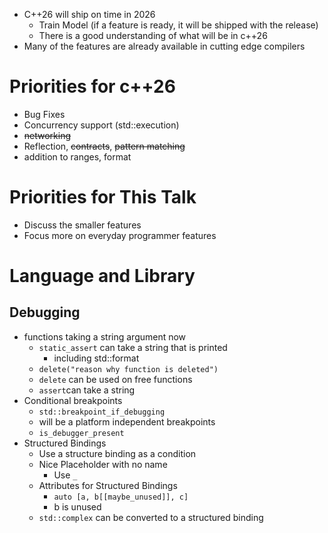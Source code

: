 - C++26 will ship on time in 2026
	- Train Model (if a feature is ready, it will be shipped with the release)
	- There is a good understanding of what will be in c++26
- Many of the features are already available in cutting edge compilers

# Priorities for c++26

- Bug Fixes
- Concurrency support (std::execution)
- ~~networking~~
- Reflection, ~~contracts~~, ~~pattern matching~~
- addition to ranges, format

# Priorities for This Talk

- Discuss the smaller features
- Focus more on everyday programmer features

# Language and Library

## Debugging

- functions taking a string argument now
	- `static_assert` can take a string that is printed
		- including std::format
	- `delete("reason why function is deleted")`
	- `delete` can be used on free functions
	- `assert`can take a string
- Conditional breakpoints
	- `std::breakpoint_if_debugging`
	- will be a platform independent breakpoints
	- `is_debugger_present`
- Structured Bindings
	- Use a structure binding as a condition
	- Nice Placeholder with no name
		- Use `_`
	- Attributes for Structured Bindings
		- `auto [a, b[[maybe_unused]], c]`
		- b is unused
	- `std::complex` can be converted to a structured binding
